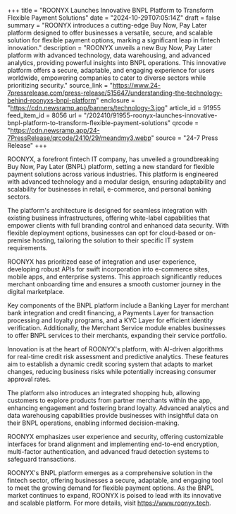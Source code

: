 +++
title = "ROONYX Launches Innovative BNPL Platform to Transform Flexible Payment Solutions"
date = "2024-10-29T07:05:14Z"
draft = false
summary = "ROONYX introduces a cutting-edge Buy Now, Pay Later platform designed to offer businesses a versatile, secure, and scalable solution for flexible payment options, marking a significant leap in fintech innovation."
description = "ROONYX unveils a new Buy Now, Pay Later platform with advanced technology, data warehousing, and advanced analytics, providing powerful insights into BNPL operations. This innovative platform offers a secure, adaptable, and engaging experience for users worldwide, empowering companies to cater to diverse sectors while prioritizing security."
source_link = "https://www.24-7pressrelease.com/press-release/515647/understanding-the-technology-behind-roonyxs-bnpl-platform"
enclosure = "https://cdn.newsramp.app/banners/technology-3.jpg"
article_id = 91955
feed_item_id = 8056
url = "/202410/91955-roonyx-launches-innovative-bnpl-platform-to-transform-flexible-payment-solutions"
qrcode = "https://cdn.newsramp.app/24-7PressRelease/qrcode/2410/29/meandmy3.webp"
source = "24-7 Press Release"
+++

<p>ROONYX, a forefront fintech IT company, has unveiled a groundbreaking Buy Now, Pay Later (BNPL) platform, setting a new standard for flexible payment solutions across various industries. This platform is engineered with advanced technology and a modular design, ensuring adaptability and scalability for businesses in retail, e-commerce, and personal banking sectors.</p><p>The platform's architecture is designed for seamless integration with existing business infrastructures, offering white-label capabilities that empower clients with full branding control and enhanced data security. With flexible deployment options, businesses can opt for cloud-based or on-premise hosting, tailoring the solution to their specific IT system requirements.</p><p>ROONYX has prioritized ease of integration and user experience, developing robust APIs for swift incorporation into e-commerce sites, mobile apps, and enterprise systems. This approach significantly reduces merchant onboarding time and ensures a smooth customer journey in the digital marketplace.</p><p>Key components of the BNPL platform include a Banking Layer for merchant bank integration and credit financing, a Payments Layer for transaction processing and loyalty programs, and a KYC Layer for efficient identity verification. Additionally, the Merchant Service module enables businesses to offer BNPL services to their merchants, expanding their service portfolio.</p><p>Innovation is at the heart of ROONYX's platform, with AI-driven algorithms for real-time credit risk assessment and predictive analytics. These features aim to establish a dynamic credit scoring system that adapts to market changes, reducing business risks while potentially increasing consumer approval rates.</p><p>The platform also introduces an integrated shopping hub, allowing customers to explore products from partner merchants within the app, enhancing engagement and fostering brand loyalty. Advanced analytics and data warehousing capabilities provide businesses with insightful data on their BNPL operations, enabling informed decision-making.</p><p>ROONYX emphasizes user experience and security, offering customizable interfaces for brand alignment and implementing end-to-end encryption, multi-factor authentication, and advanced fraud detection systems to safeguard transactions.</p><p>ROONYX's BNPL platform emerges as a comprehensive solution in the fintech sector, offering businesses a secure, adaptable, and engaging tool to meet the growing demand for flexible payment options. As the BNPL market continues to expand, ROONYX is poised to lead with its innovative and scalable platform. For more details, visit <a href='https://www.roonyx.tech' rel='nofollow' target='_blank'>https://www.roonyx.tech</a>.</p>